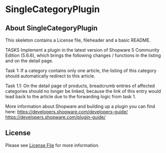 # SingleCategoryPlugin
## About SingleCategoryPlugin
This skeleton contains a License file, fileheader and a basic README.

TASKS
Implement a plugin in the latest version of Shopware 5 Community Edition (5.6.6),
which brings the following changes / functions in the listing and on the detail page.

Task 1:
If a category contains only one article, the listing of this category should automatically redirect to this
article.

Task 1.1:
On the detail page of products, breadcrumb entries of affected categories should no longer be linked,
because the link of this entry would lead back to the article due to the forwarding logic from task 1.

More information about Shopware and building up a plugin you can find here:
https://developers.shopware.com/developers-guide/
https://developers.shopware.com/plugin-guide/

## License

Please see [License File](LICENSE) for more information.
